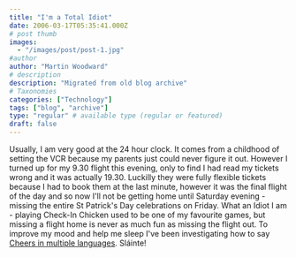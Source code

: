 ```yaml
---
title: "I'm a Total Idiot"
date: 2006-03-17T05:35:41.000Z
# post thumb
images:
  - "/images/post/post-1.jpg"
#author
author: "Martin Woodward"
# description
description: "Migrated from old blog archive"
# Taxonomies
categories: ["Technology"]
tags: ["blog", "archive"]
type: "regular" # available type (regular or featured)
draft: false
---
```


Usually, I am very good at the 24 hour clock.  It comes from a childhood of setting the VCR because my parents just could never figure it out.  However I turned up for my 9.30 flight this evening, only to find I had read my tickets wrong and it was actually 19.30.  Luckilly they were fully flexible tickets because I had to book them at the last minute, however it was the final flight of the day and so now I'll not be getting home until Saturday evening - missing the entire St Patrick's Day celebrations on Friday.  What an Idiot I am - playing Check-In Chicken used to be one of my favourite games, but missing a flight home is never as much fun as missing the flight out.  To improve my mood and help me sleep I've been investigating how to say [Cheers in multiple languages](http://www.awa.dk/glosary/slainte.htm).  Sláinte!